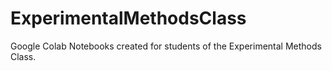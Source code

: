 # ExperimentalMethodsClass
Google Colab Notebooks created for students of the Experimental Methods Class.
